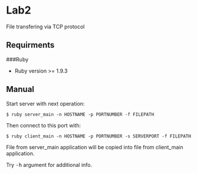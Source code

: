 Lab2
================

File transfering via TCP protocol

Requirments
-----------

###Ruby

* Ruby version >= 1.9.3

Manual
------

Start server with next operation:

    $ ruby server_main -n HOSTNAME -p PORTNUMBER -f FILEPATH

Then connect to this port with:

    $ ruby client_main -n HOSTNAME -p PORTNUMBER -s SERVERPORT -f FILEPATH

File from server_main application will be copied into file from client_main application.

Try <tt>-h</tt> argument for additional info.

  
